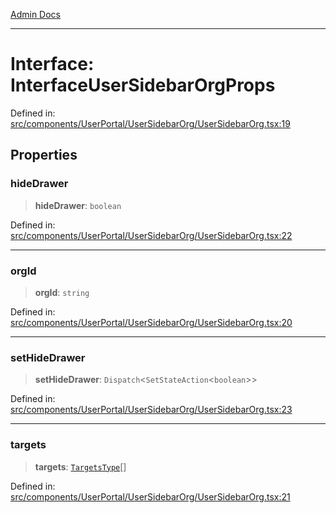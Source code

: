 [Admin Docs](/)

***

# Interface: InterfaceUserSidebarOrgProps

Defined in: [src/components/UserPortal/UserSidebarOrg/UserSidebarOrg.tsx:19](https://github.com/PalisadoesFoundation/talawa-admin/blob/main/src/components/UserPortal/UserSidebarOrg/UserSidebarOrg.tsx#L19)

## Properties

### hideDrawer

> **hideDrawer**: `boolean`

Defined in: [src/components/UserPortal/UserSidebarOrg/UserSidebarOrg.tsx:22](https://github.com/PalisadoesFoundation/talawa-admin/blob/main/src/components/UserPortal/UserSidebarOrg/UserSidebarOrg.tsx#L22)

***

### orgId

> **orgId**: `string`

Defined in: [src/components/UserPortal/UserSidebarOrg/UserSidebarOrg.tsx:20](https://github.com/PalisadoesFoundation/talawa-admin/blob/main/src/components/UserPortal/UserSidebarOrg/UserSidebarOrg.tsx#L20)

***

### setHideDrawer

> **setHideDrawer**: `Dispatch`\<`SetStateAction`\<`boolean`\>\>

Defined in: [src/components/UserPortal/UserSidebarOrg/UserSidebarOrg.tsx:23](https://github.com/PalisadoesFoundation/talawa-admin/blob/main/src/components/UserPortal/UserSidebarOrg/UserSidebarOrg.tsx#L23)

***

### targets

> **targets**: [`TargetsType`](../../../../../state/reducers/routesReducer/type-aliases/TargetsType.md)[]

Defined in: [src/components/UserPortal/UserSidebarOrg/UserSidebarOrg.tsx:21](https://github.com/PalisadoesFoundation/talawa-admin/blob/main/src/components/UserPortal/UserSidebarOrg/UserSidebarOrg.tsx#L21)
